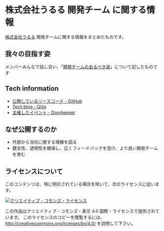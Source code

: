 # 株式会社うるる 開発チーム に関する情報

[株式会社うるる](http://www.uluru.biz/) 開発チームに関する情報をまとめたものです。

## 我々の目指す姿

メンバーみんなで話し合い、「[開発チームのあるべき姿](https://github.com/uluru/dev-team-info/blob/master/1-%E6%88%91%E3%80%85%E3%81%AE%E7%9B%AE%E6%8C%87%E3%81%99%E5%A7%BF.md)」について記したものです

## Tech information

* [公開しているソースコード - GitHub](https://github.com/uluru)
* [Tech blog - Qiita](http://qiita.com/organizations/uluru)
* [主催したイベント - Doorkeeper](https://uluru.doorkeeper.jp/events)

## なぜ公開するのか

* 外部から当社に関する理解を図る
* 健全性、透明性を確保し、広くフィードバックを受け、より良い開発チームを育む

## ライセンスについて

このコンテンツは、特に明示されている場合を除いて、次のライセンスに従います。

[![クリエイティブ・コモンズ・ライセンス](https://i.creativecommons.org/l/by/4.0/88x31.png)](http://creativecommons.org/licenses/by/4.0/)

この作品はクリエイティブ・コモンズ・表示 4.0 国際・ライセンスで提供されています。
このライセンスのコピーを閲覧するには、 http://creativecommons.org/licenses/by/4.0/ を訪問して下さい。
